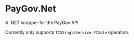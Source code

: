 # PayGov.Net
A .NET wrapper for the PayGov API

Currently only supports `TCSSingleService.PCSale` operation.

